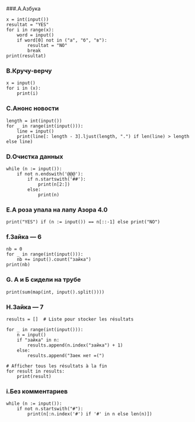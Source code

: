 ###.A.Азбука
```
x = int(input())
resultat = "YES"
for i in range(x):
    word = input()
    if word[0] not in ("а", "б", "в"):
        resultat = "NO"
        break
print(resultat)
```
### B.Кручу-верчу
```
x = input()
for i in (x):
    print(i)
```
### C.Анонс новости
```
length = int(input())
for _ in range(int(input())):
    line = input()
    print(line[: length - 3].ljust(length, ".") if len(line) > length else line)

```
### D.Очистка данных
```
while (n := input()):
    if not n.endswith('@@@'):
        if n.startswith('##'):
            print(n[2:])
        else:
            print(n)    
```
### E.А роза упала на лапу Азора 4.0
```
print("YES") if (n := input()) == n[::-1] else print("NO")

```
### f.Зайка — 6
```
nb = 0
for _ in range(int(input())):
    nb += input().count("зайка")
print(nb)
```
### G. А и Б сидели на трубе
```
print(sum(map(int, input().split())))
```
### H.Зайка — 7
```
results = []  # Liste pour stocker les résultats

for _ in range(int(input())):
    n = input()
    if "зайка" in n:
        results.append(n.index("зайка") + 1)
    else:
        results.append("Заек нет =(")

# Afficher tous les résultats à la fin
for result in results:
    print(result)

```
### i.Без комментариев
```
while (n := input()):
    if not n.startswith("#"):
        print(n[:n.index('#') if '#' in n else len(n)])
```


